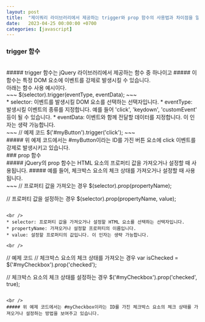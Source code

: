 ```yaml
---
layout: post
title:  "제이쿼리 라이브러리에서 제공하는 trigger와 prop 함수의 사용법과 차이점을 알아보자"
date:   2023-04-25 00:00:00 +0700
categories: [javascript]
---
```


### trigger 함수

<br />
##### trigger 함수는 jQuery 라이브러리에서 제공하는 함수 중 하나이고
##### 이 함수는 특정 DOM 요소에 이벤트를 강제로 발생시킬 수 있습니다.

<br />
아래는 함수 사용 예시이다.

<br />
~~~
$(selector).trigger(eventType, eventData);
~~~

<br />
* selector: 이벤트를 발생시킬 DOM 요소를 선택하는 선택자입니다.
* eventType: 발생시킬 이벤트의 종류를 지정합니다. 예를 들어 'click', 'keydown', 'customEvent' 등이 될 수 있습니다.
* eventData: 이벤트와 함께 전달할 데이터를 지정합니다. 이 인자는 생략 가능합니다.

<br />
~~~
// 예제 코드
$('#myButton').trigger('click');
~~~

<br />
##### 위 예제 코드에서는 #myButton이라는 ID를 가진 버튼 요소에 click 이벤트를 강제로 발생시키고 있습니다.

<br />
### prop 함수

<br />
##### jQuery의 prop 함수는 HTML 요소의 프로퍼티 값을 가져오거나 설정할 때 사용됩니다. 
##### 예를 들어, 체크박스 요소의 체크 상태를 가져오거나 설정할 때 사용됩니다. 

<br />
~~~
// 프로퍼티 값을 가져오는 경우
$(selector).prop(propertyName);

// 프로퍼티 값을 설정하는 경우
$(selector).prop(propertyName, value);
~~~

<br />
* selector: 프로퍼티 값을 가져오거나 설정할 HTML 요소를 선택하는 선택자입니다.
* propertyName: 가져오거나 설정할 프로퍼티의 이름입니다.
* value: 설정할 프로퍼티의 값입니다. 이 인자는 생략 가능합니다.

<br />
~~~
// 예제 코드
// 체크박스 요소의 체크 상태를 가져오는 경우
var isChecked = $('#myCheckbox').prop('checked');

// 체크박스 요소의 체크 상태를 설정하는 경우
$('#myCheckbox').prop('checked', true);
~~~

<br />
##### 위 예제 코드에서는 #myCheckbox이라는 ID를 가진 체크박스 요소의 체크 상태를 가져오거나 설정하는 방법을 보여주고 있습니다.